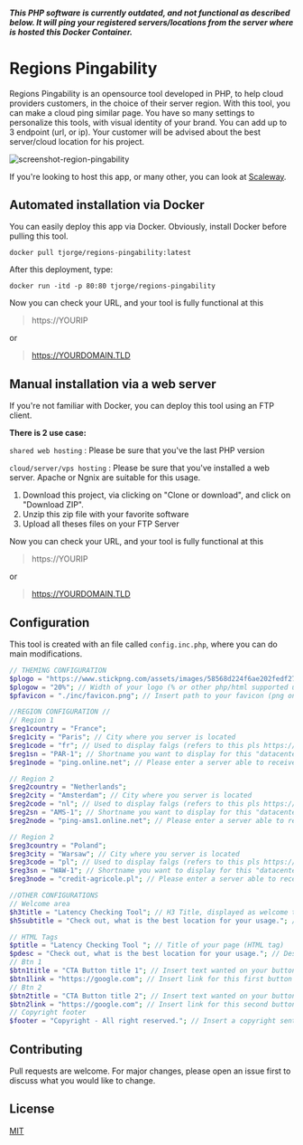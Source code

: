##### This PHP software is currently outdated, and not functional as described below. It will ping your registered servers/locations from the server where is hosted this Docker Container.

# Regions Pingability

Regions Pingability is an opensource tool developed in PHP, to help cloud providers customers, in the choice of their server region. With this tool, you can make a cloud ping similar page. You have so many settings to personalize this tools, with visual identity of your brand. You can add up to 3 endpoint (url, or ip). Your customer will be advised about the best server/cloud location for his project. 

![screenshot-region-pingability](https://zupimages.net/up/20/05/dmmu.png)

If you're looking to host this app, or many other, you can look at [Scaleway](https://scaleway.com).




## Automated installation via Docker

You can easily deploy this app via Docker.
Obviously, install Docker before pulling this tool.

```linux
docker pull tjorge/regions-pingability:latest
```
After this deployment, type:
```linux
docker run -itd -p 80:80 tjorge/regions-pingability
```
Now you can check your URL, and your tool is fully functional at this 
>https://YOURIP

or 

>https://YOURDOMAIN.TLD

## Manual installation via a web server

If you're not familiar with Docker, you can deploy this tool using an FTP client.

**There is 2 use case:** 

`shared web hosting` : Please be sure that you've the last PHP version

`cloud/server/vps hosting` : Please be sure that you've installed a web server. Apache or Ngnix are suitable for this usage.

1. Download this project, via clicking on "Clone or download", and click on "Download ZIP". 
2. Unzip this zip file with your favorite software
3. Upload all theses files on your FTP Server


Now you can check your URL, and your tool is fully functional at this 
>https://YOURIP

or 

>https://YOURDOMAIN.TLD



## Configuration

This tool is created with an file called `config.inc.php`, where you can do main modifications. 

```php
// THEMING CONFIGURATION
$plogo = "https://www.stickpng.com/assets/images/58568d224f6ae202fedf2720.png"; // Paste path to your logo (png)
$plogow = "20%"; // Width of your logo (% or other php/html supported units)
$pfavicon = "./inc/favicon.png"; // Insert path to your favicon (png only, ico forbidden)

//REGION CONFIGURATION // 
// Region 1
$reg1country = "France";
$reg1city = "Paris"; // City where you server is located
$reg1code = "fr"; // Used to display falgs (refers to this pls https://www.iso.org/obp/ui/#search)
$reg1sn = "PAR-1"; // Shortname you want to display for this "datacenter"
$reg1node = "ping.online.net"; // Please enter a server able to receive ping request

// Region 2
$reg2country = "Netherlands";
$reg2city = "Amsterdam"; // City where you server is located
$reg2code = "nl"; // Used to display falgs (refers to this pls https://www.iso.org/obp/ui/#search)
$reg2sn = "AMS-1"; // Shortname you want to display for this "datacenter"
$reg2node = "ping-ams1.online.net"; // Please enter a server able to receive ping request

// Region 2
$reg3country = "Poland";
$reg3city = "Warsaw"; // City where you server is located
$reg3code = "pl"; // Used to display falgs (refers to this pls https://www.iso.org/obp/ui/#search)
$reg3sn = "WAW-1"; // Shortname you want to display for this "datacenter"
$reg3node = "credit-agricole.pl"; // Please enter a server able to receive ping request

//OTHER CONFIGURATIONS
// Welcome area
$h3title = "Latency Checking Tool"; // H3 Title, displayed as welcome title under your logo
$h5subtitle = "Check out, what is the best location for your usage."; // H5 Subtitle, displayed under your welcome title

// HTML Tags
$ptitle = "Latency Checking Tool "; // Title of your page (HTML tag)
$pdesc = "Check out, what is the best location for your usage."; // Description of your page (HTML tag)
// Btn 1
$btn1title = "CTA Button title 1"; // Insert text wanted on your button
$btn1link = "https://google.com"; // Insert link for this first button
// Btn 2
$btn2title = "CTA Button title 2"; // Insert text wanted on your button
$btn2link = "https://google.com"; // Insert link for this second button
// Copyright footer
$footer = "Copyright - All right reserved."; // Insert a copyright sentence. Current year will be already displayed.
```

## Contributing
Pull requests are welcome. For major changes, please open an issue first to discuss what you would like to change.

## License 
[MIT](https://choosealicense.com/licenses/mit/)

